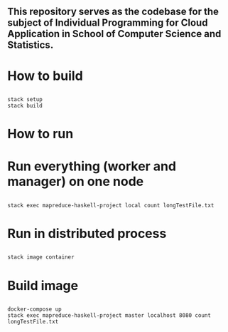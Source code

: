## This repository serves as the codebase for the subject of Individual Programming for Cloud Application in School of Computer Science and Statistics.

# How to build
##
```
stack setup 
stack build
```

# How to run

# Run everything (worker and manager) on one node 
##
```
stack exec mapreduce-haskell-project local count longTestFile.txt
```

# Run in distributed process
##
```
stack image container
``` 

# Build image
##
```
docker-compose up
stack exec mapreduce-haskell-project master localhost 8080 count longTestFile.txt
```
